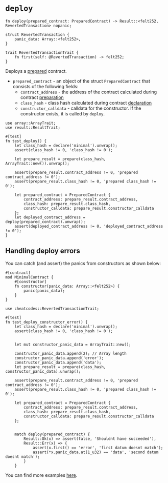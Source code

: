 # `deploy`

```cairo
fn deploy(prepared_contract: PreparedContract) -> Result::<felt252, RevertedTransaction> nopanic;

struct RevertedTransaction {
    panic_data: Array::<felt252>, 
}

trait RevertedTransactionTrait {
    fn first(self: @RevertedTransaction) -> felt252;
}
```

Deploys a [prepared](./prepare.md) contract.

- `prepared_contract` - an object of the struct `PreparedContract` that consists of the following fields:
    - `contract_address` - the address of the contract calculated during contract [preparation](./prepare.md)
    - `class_hash` - class hash calculated during contract [declaration](./declare.md)
    - `constructor_calldata` - calldata for the constructor. If the constructor exists, it is called by `deploy`.

```cairo title="Example"
use array::ArrayTrait;
use result::ResultTrait;

#[test]
fn test_deploy() {
    let class_hash = declare('minimal').unwrap();
    assert(class_hash != 0, 'class_hash != 0');

    let prepare_result = prepare(class_hash, ArrayTrait::new()).unwrap();

    assert(prepare_result.contract_address != 0, 'prepared contract_address != 0');
    assert(prepare_result.class_hash != 0, 'prepared class_hash != 0');

    let prepared_contract = PreparedContract {
        contract_address: prepare_result.contract_address,
        class_hash: prepare_result.class_hash,
        constructor_calldata: prepare_result.constructor_calldata
    };
    let deployed_contract_address = deploy(prepared_contract).unwrap();
    assert(deployed_contract_address != 0, 'deployed_contract_address != 0');
}
```
## Handling deploy errors
You can catch (and assert) the panics from constructors as shown below:
```cairo title="Deployed contract"
#[contract]
mod MinimalContract {
    #[constructor]
    fn constructor(panic_data: Array::<felt252>) {
        panic(panic_data);
    }
}
```

```cairo title="Test"
use cheatcodes::RevertedTransactionTrait;

#[test]
fn test_deploy_constructor_error() {
    let class_hash = declare('minimal').unwrap();
    assert(class_hash != 0, 'class_hash != 0');


    let mut constructor_panic_data = ArrayTrait::new();
    
    constructor_panic_data.append(2); // Array length
    constructor_panic_data.append('error');
    constructor_panic_data.append('data');
    let prepare_result = prepare(class_hash, constructor_panic_data).unwrap();

    assert(prepare_result.contract_address != 0, 'prepared contract_address != 0');
    assert(prepare_result.class_hash != 0, 'prepared class_hash != 0');

    let prepared_contract = PreparedContract {
        contract_address: prepare_result.contract_address,
        class_hash: prepare_result.class_hash,
        constructor_calldata: prepare_result.constructor_calldata
    };

    
    match deploy(prepared_contract) {
        Result::Ok(x) => assert(false, 'Shouldnt have succeeded'),
        Result::Err(x) => {
            assert(x.first() == 'error', 'first datum doesnt match');
            assert(*x.panic_data.at(1_u32) == 'data', 'second datum doesnt match');
        }
    }
```

You can find more examples [here](https://github.com/software-mansion/protostar/blob/18959214d46409be8bedd92cc6427c1945b1bcc8/tests/integration/cairo1_hint_locals/deploy/deploy_test.cairo).
